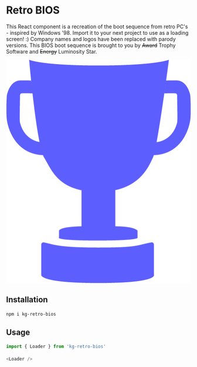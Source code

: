 # Retro BIOS

This React component is a recreation of the boot sequence from retro PC's - inspired by Windows '98.
Import it to your next project to use as a loading screen! :)
Company names and logos have been replaced with parody versions. 
This BIOS boot sequence is brought to you by ~~Award~~ Trophy Software and ~~Energy~~ Luminosity Star.

![alt text](https://github.com/gina-kong/retro-pc-boot-sequence/blob/2881f3e2143b2cf8ca7f5782c4372bf71f01d0a1/retro-bios/src/assets/trophy.png)

## Installation
```bash
npm i kg-retro-bios
```

## Usage
```js
import { Loader } from 'kg-retro-bios'

<Loader />
```
